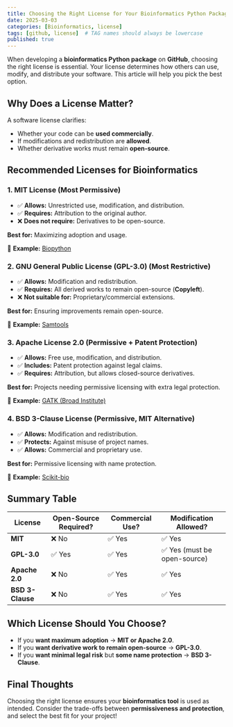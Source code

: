 ```yaml
---
title: Choosing the Right License for Your Bioinformatics Python Package
date: 2025-03-03
categories: [Bioinformatics, license]
tags: [github, license]  # TAG names should always be lowercase
published: true
---
```


When developing a **bioinformatics Python package** on **GitHub**, choosing the right license is essential. Your license determines how others can use, modify, and distribute your software. This article will help you pick the best option.

## Why Does a License Matter?
A software license clarifies:
- Whether your code can be **used commercially**.
- If modifications and redistribution are **allowed**.
- Whether derivative works must remain **open-source**.

## Recommended Licenses for Bioinformatics
### **1. MIT License (Most Permissive)**
- ✅ **Allows:** Unrestricted use, modification, and distribution.
- ✅ **Requires:** Attribution to the original author.
- ❌ **Does not require:** Derivatives to be open-source.

**Best for:** Maximizing adoption and usage.

📌 **Example:** [Biopython](https://github.com/biopython/biopython)

### **2. GNU General Public License (GPL-3.0) (Most Restrictive)**
- ✅ **Allows:** Modification and redistribution.
- ✅ **Requires:** All derived works to remain open-source (**Copyleft**).
- ❌ **Not suitable for:** Proprietary/commercial extensions.

**Best for:** Ensuring improvements remain open-source.

📌 **Example:** [Samtools](https://github.com/samtools/samtools)

### **3. Apache License 2.0 (Permissive + Patent Protection)**
- ✅ **Allows:** Free use, modification, and distribution.
- ✅ **Includes:** Patent protection against legal claims.
- ✅ **Requires:** Attribution, but allows closed-source derivatives.

**Best for:** Projects needing permissive licensing with extra legal protection.

📌 **Example:** [GATK (Broad Institute)](https://github.com/broadinstitute/gatk)

### **4. BSD 3-Clause License (Permissive, MIT Alternative)**
- ✅ **Allows:** Modification and redistribution.
- ✅ **Protects:** Against misuse of project names.
- ✅ **Allows:** Commercial and proprietary use.

**Best for:** Permissive licensing with name protection.

📌 **Example:** [Scikit-bio](https://github.com/biocore/scikit-bio)

## **Summary Table**

| License | Open-Source Required? | Commercial Use? | Modification Allowed? |
|---------|-----------------|---------------|----------------|
| **MIT** | ❌ No | ✅ Yes | ✅ Yes |
| **GPL-3.0** | ✅ Yes | ✅ Yes | ✅ Yes (must be open-source) |
| **Apache 2.0** | ❌ No | ✅ Yes | ✅ Yes |
| **BSD 3-Clause** | ❌ No | ✅ Yes | ✅ Yes |

## **Which License Should You Choose?**
- If you **want maximum adoption** → **MIT or Apache 2.0**.
- If you **want derivative work to remain open-source** → **GPL-3.0**.
- If you **want minimal legal risk** but **some name protection** → **BSD 3-Clause**.

## **Final Thoughts**
Choosing the right license ensures your **bioinformatics tool** is used as intended. Consider the trade-offs between **permissiveness and protection**, and select the best fit for your project!
